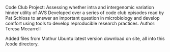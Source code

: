 Code Club Project: Assessing whether intra and intergenomic variation hinder utility of AVS
Developed over a series of code club episodes read by Pat Schloss to answer an important question in microbiology and develop 
comfort using tools to develop reproducible research practices.
Author: Teresa Mccarrell

Added files from Mothur Ubuntu latest version download on site, all into this /code directory.
